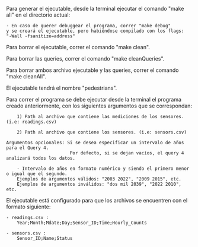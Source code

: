 Para generar el ejecutable, desde la terminal ejecutar el comando "make all" en el directorio actual:

	- En caso de querer debuggear el programa, correr "make debug"
	y se creará el ejecutable, pero habiéndose compilado con los flags:
	"-Wall -fsanitize=address"
	
Para borrar el ejecutable, correr el comando "make clean".

Para borrar las queries, correr el comando "make cleanQueries".

Para borrar ambos archivo ejecutable y las queries, correr el comando "make cleanAll".

El ejecutable tendrá el nombre "pedestrians".

Para correr el programa se debe ejecutar desde la terminal el programa creado anteriormente, con los siguientes
argumentos que se correspondan:

		1) Path al archivo que contiene las mediciones de los sensores. (i.e: readings.csv)
		
		2) Path al archivo que contiene los sensores. (i.e: sensors.csv)
		
	Argumentos opcionales: Si se desea especificar un intervalo de años para el Query 4.
							Por defecto, si se dejan vacíos, el query 4 analizará todos los datos.
	
		- Intervalo de años en formato numérico y siendo el primero menor o igual que el segundo.
		Ejemplos de argumentos válidos: "2003 2022", "2009 2015", etc.
		Ejemplos de argumentos inválidos: "dos mil 2039", "2022 2010", etc.
		
El ejecutable está configurado para que los archivos se encuentren con el formato siguiente:

	- readings.csv :
		Year;Month;Mdate;Day;Sensor_ID;Time;Hourly_Counts
	
	- sensors.csv :
		Sensor_ID;Name;Status
		
